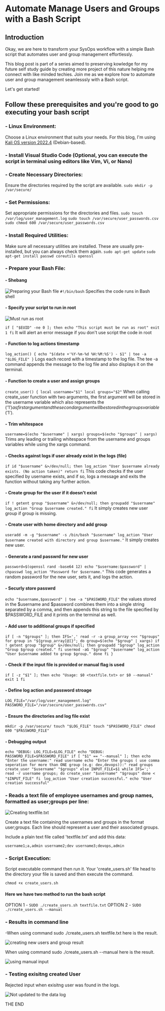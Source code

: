 
# Automate Manage Users and Groups with a Bash Script

## Introduction
Okay, we are here to transform your SysOps workflow with a simple Bash script that automates user and group management effortlessly. 

This blog post is part of a series aimed to preserving kowledge for my future self study guide by  creating more project of this nature helping me connect with like minded techies. Join me as we explore how to automate user and group management seamlesssly with a Bash script. 

Let's get started!

## Follow these prerequisites and you're good to go executing your bash script
### - Linux Environment:
Choose a Linux environment that suits your needs. For this blog, I'm using <u>Kali OS version 2022.4</u> (Debian-based).
### - Install Visual Studio Code (Optional, you can execute the script in terminal using editors like Vim, Vi, or Nano) 
### - Create Necessary Directories:
Ensure the directories required by the script are available.
`sudo mkdir -p /var/secure/`
### - Set Permissions:
Set appropriate permissions for the directories and files.
`sudo touch /var/log/user_management.log`
`sudo touch /var/secure/user_passwords.csv`
`sudo chmod 600 /var/secure/user_passwords.csv`
### - Install Required Utilities:
Make sure all necessary utilities are installed. These are usually pre-installed, but you can always check them again.
`sudo apt-get update`
`sudo apt-get install passwd coreutils openssl`
### - Prepare your Bash File:

#### - Shebang

![Preparing your Bash file](https://dev-to-uploads.s3.amazonaws.com/uploads/articles/5e4g02ne7oimd078g5uy.png)
`#!/bin/bash`
Specifies the code runs in Bash shell

#### - Specify your script to run in root

![Must run as root](https://dev-to-uploads.s3.amazonaws.com/uploads/articles/xtdjfzdgwyvs527py5f9.png)

`if [ "$EUID" -ne 0 ]; then
  echo "This script must be run as root"
  exit 1
fi`
It will alert an error message if you don't use script the code in root

#### - Function to log actions timestamp

`log_action() {
  echo "$(date +'%Y-%m-%d %H:%M:%S') - $1" | tee -a "$LOG_FILE"
}`
Logs each record with a timestamp to the log file. The tee -a command appends the message to the log file and also displays it on the terminal.

#### - Function to create a user and assign groups
`create_user() {
  local username="$1"
  local groups="$2"`
When calling create_user function with two arguments, the first argument will be stored in the username variable which also represents the ('$1') as first argument and the second argument will be stored in the groups variable ('$1'). 
#### - Trim whitespace
  `username=$(echo "$username" | xargs)
  groups=$(echo "$groups" | xargs)`
Trims any leading or trailing whitespace from the username and groups variables while using the xargs command.

#### - Checks against logs if user already exist in the logs (file)
  `if id "$username" &>/dev/null; then
    log_action "User $username already exists. (No action taken)"
    return
  fi`
This code checks if the user specified by username exists, and if so, logs a message and exits the function without taking any further action.

#### - Create group for the user if it doesn't exist
  `if ! getent group "$username" &>/dev/null; then
    groupadd "$username"
    log_action "Group $username created."
  fi`
It simply creates new user group if group is missing.

#### - Create user with home directory and add group
  `useradd -m -g "$username" -s /bin/bash "$username"
  log_action "User $username created with directory and group $username."`
It simply creates new user.

#### - Generate a rand passwrd for new user
  `password=$(openssl rand -base64 12)
  echo "$username:$password" | chpasswd
  log_action "Password for $username."`
This code generates a random password for the new user, sets it, and logs the action.

#### - Securly store passwrd
  `echo "$username,$password" | tee -a "$PASSWORD_FILE"`
the values stored in the $username and $password combines them into a single string separated by a comma, and then appends this string to the file specified by $PASSWORD_FILE and it prints on the terminal as well.

#### - Add user to additional groups if specified
  `if [ -n "$groups" ]; then
    IFS=',' read -r -a group_array <<< "$groups"
    for group in "${group_array[@]}"; do
      group=$(echo "$group" | xargs)
      if ! getent group "$group" &>/dev/null; then
        groupadd "$group"
        log_action "Group $group created."
      fi
      usermod -aG "$group" "$username"
      log_action "User $username added to group $group."
    done
  fi
}`

#### - Check if the input file is provided or manual flag is used

`if [ -z "$1" ]; then
  echo "Usage: $0 <textfile.txt> or $0 --manual"
  exit 1
fi`

#### - Define log action and password stroage 
`LOG_FILE="/var/log/user_management.log"
PASSWORD_FILE="/var/secure/user_passwords.csv"`

#### - Ensure the directories and log file exist
`mkdir -p /var/secure/
touch "$LOG_FILE"
touch "$PASSWORD_FILE"
chmod 600 "$PASSWORD_FILE"`

#### - Debugging output
`echo "DEBUG: LOG_FILE=$LOG_FILE"
echo "DEBUG: PASSWORD_FILE=$PASSWORD_FILE"
if [ "$1" == "--manual" ]; then
  echo "Enter the username:"
  read username
  echo "Enter the groups ( use comma seperation for more than ONE group (e.g: dev,devops)):"
  read groups
  create_user "$username" "$groups"
else
  INPUT_FILE=$1
  while IFS=';' read -r username groups; do
    create_user "$username" "$groups"
  done < "$INPUT_FILE"
fi`
`
log_action "User creation successful."
echo "User creation successful"`

### - Reads a text file of employee usernames and group names, formatted as user;groups per line:

![Creating textfile.txt](https://dev-to-uploads.s3.amazonaws.com/uploads/articles/tuxl373sg8nhe4yc1ou8.png)

Create a text file containing the usernames and groups in the format user;groups. Each line should represent a user and their associated groups.

Include a plain text file called 'textfile.txt' and add this data: 

`username1;a,admin
username2;dev
username3;devops,admin`

### - Script Execution:

Script executable command then run it. Your 'create_users.sh' file head to the directory your file is saved and then execute the command.

`chmod +x create_users.sh`

#### Here we have two method to run the bash script
 
OPTION 1 - `SUDO ./create_users.sh textfile.txt` 
OPTION 2 - `SUDO ./create_users.sh --manual`

### - Results in command line
-When using command sudo ./create_users.sh textfile.txt here is the result. 

![creating new users and group result](https://dev-to-uploads.s3.amazonaws.com/uploads/articles/atnjq1g72my3h1jq29l1.png)

When using command sudo ./create_users.sh --manual here is the result.

![using manual input](https://dev-to-uploads.s3.amazonaws.com/uploads/articles/2kjb1pj9r3h05ra39952.png)

### - Testing exisitng created User
Rejected input when exisitng user was found in the logs. 

![Not updated to the data log](https://dev-to-uploads.s3.amazonaws.com/uploads/articles/k5tq3kkhr9tawnzoe4oq.png)

THE END
